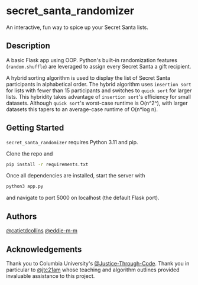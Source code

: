 # secret_santa_randomizer

An interactive, fun way to spice up your Secret Santa lists.

## Description

A basic Flask app using OOP. Python's built-in randomization features (`random.shuffle`) are leveraged to assign every Secret Santa a gift recipient.

A hybrid sorting algorithm is used to display the list of Secret Santa participants in alphabetical order. The hybrid algorithm uses `insertion sort` for lists with fewer than 15 participants and switches to `quick sort` for larger lists. This hybridity takes advantage of `insertion sort`'s efficiency for small datasets. Although `quick sort`'s worst-case runtime is O(n^2^), with larger datasets this tapers to an average-case runtime of O(n\*log n).

## Getting Started

`secret_santa_randomizer` requires Python 3.11 and pip.

Clone the repo and

```bash
pip install -r requirements.txt
```

Once all dependencies are installed, start the server with

```python
python3 app.py
```

and navigate to port 5000 on localhost (the default Flask port).

## Authors

[@catietdcollins](https://github.com/catietdcollins)
[@eddie-m-m](https://github.com/eddie-m-m/)

## Acknowledgements

Thank you to Columbia University's [@Justice-Through-Code](https://github.com/Justice-Through-Code).
Thank you in particular to [@jtc21am](https://github.com/jtc21am) whose teaching and algorithm outlines provided invaluable assistance to this project.

